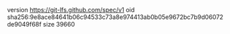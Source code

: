 version https://git-lfs.github.com/spec/v1
oid sha256:9e8ace84641b06c94533c73a8e974413ab0b05e9672bc7b9d06072de9049f68f
size 39660
